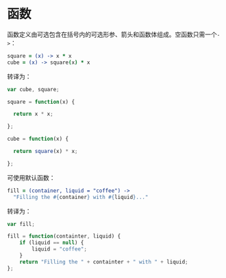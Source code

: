 # 函数

函数定义由可选包含在括号内的可选形参、箭头和函数体组成。空函数只需一个`->`：

```coffee
square = (x) -> x * x
cube = (x) -> square(x) * x
```

转译为：

```js
var cube, square;

square = function(x) {

  return x * x;

};

cube = function(x) {

  return square(x) * x;

};
```

可使用默认函数：

```coffee
fill = (container, liquid = "coffee") ->
  "Filling the #{container} with #{liquid}..."
```

转译为：

```js
var fill;

fill = function(containter, liquid) {
	if (liquid == null) {
		liquid = "coffee";
	}
	return "Filling the " + containter + " with " + liquid;
};
```
